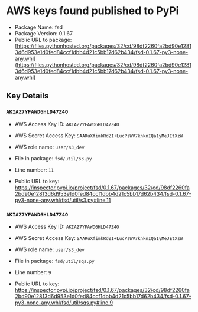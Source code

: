 # AWS keys found published to PyPi

* Package Name: fsd
* Package Version: 0.1.67
* Public URL to package: [https://files.pythonhosted.org/packages/32/cd/98df2260fa2bd90e12813d6d953e1d0fed84ccf1dbb4d21c5bb17d62b434/fsd-0.1.67-py3-none-any.whl](https://files.pythonhosted.org/packages/32/cd/98df2260fa2bd90e12813d6d953e1d0fed84ccf1dbb4d21c5bb17d62b434/fsd-0.1.67-py3-none-any.whl)

## Key Details

### `AKIAZ7YFAWD6HLD47Z4O`

* AWS Access Key ID: `AKIAZ7YFAWD6HLD47Z4O`
* AWS Secret Access Key: `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` 
* AWS role name: `user/s3_dev`
* File in package: `fsd/util/s3.py`
* Line number: `11`

* Public URL to key: https://inspector.pypi.io/project/fsd/0.1.67/packages/32/cd/98df2260fa2bd90e12813d6d953e1d0fed84ccf1dbb4d21c5bb17d62b434/fsd-0.1.67-py3-none-any.whl/fsd/util/s3.py#line.11



### `AKIAZ7YFAWD6HLD47Z4O`

* AWS Access Key ID: `AKIAZ7YFAWD6HLD47Z4O`
* AWS Secret Access Key: `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` 
* AWS role name: `user/s3_dev`
* File in package: `fsd/util/sqs.py`
* Line number: `9`

* Public URL to key: https://inspector.pypi.io/project/fsd/0.1.67/packages/32/cd/98df2260fa2bd90e12813d6d953e1d0fed84ccf1dbb4d21c5bb17d62b434/fsd-0.1.67-py3-none-any.whl/fsd/util/sqs.py#line.9


